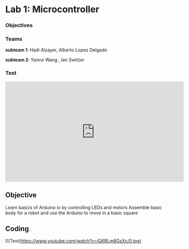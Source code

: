 # Lab 1: Microcontroller

### Objectives

### Teams
**subteam 1**: Hadi Alzayer, Alberto Lopez Delgado

**subteam 2**: Yanrui Wang , Ian Switzer

### Test
<iframe width="560" height="315" src="https://www.youtube.com/embed/iQ6RLm8GsXc" frameborder="0" allow="autoplay; encrypted-media" allowfullscreen></iframe>

## Objective
Learn basics of Arduino io by controlling LEDs and motors
Assemble basic body for a robot and use the Arduino to move in a basic square

## Coding



[![Text([https://www.youtube.com/watch?v=iQ6RLm8GsXc/0.jpg)](https://www.youtube.com/watch?v=iQ6RLm8GsXc)
